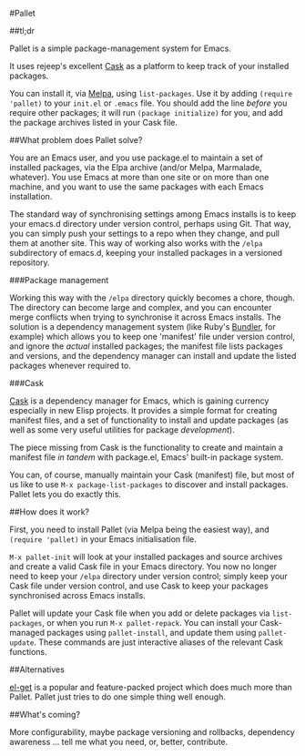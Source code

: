 #Pallet

##tl;dr

Pallet is a simple package-management system for Emacs.

It uses rejeep's excellent
[Cask](https://github.com/rejeep/cask.el) as a platform to keep
track of your installed packages.

You can install it, via [Melpa](http://melpa.milkbox.net), using
`list-packages`. Use it by adding ```(require 'pallet)``` to your
`init.el` or `.emacs` file. You should add the line *before* you
require other packages; it will run `(package initialize)` for you,
and add the package archives listed in your Cask file.

##What problem does Pallet solve?

You are an Emacs user, and you use package.el to maintain a set of
installed packages, via the Elpa archive (and/or Melpa, Marmalade,
whatever). You use Emacs at more than one site or on more than one
machine, and you want to use the same packages with each Emacs
installation.

The standard way of synchronising settings among Emacs installs is to
keep your emacs.d directory under version control, perhaps using
Git. That way, you can simply push your settings to a repo when they
change, and pull them at another site. This way of working also works
with the `/elpa` subdirectory of emacs.d, keeping your installed
packages in a versioned repository.

###Package management

Working this way with the `/elpa` directory quickly becomes a chore,
though. The directory can become large and complex, and you can
encounter merge conflicts when trying to synchronise it across Emacs
installs. The solution is a dependency management system (like Ruby's
[Bundler](http://gembundler.com), for example) which allows you to
keep one 'manifest' file under version control, and ignore the
*actual* installed packages; the manifest file lists packages and
versions, and the dependency manager can install and update the listed
packages whenever required to.

###Cask

[Cask](https://github.com/rejeep/cask.git) is a dependency manager
for Emacs, which is gaining currency especially in new Elisp
projects. It provides a simple format for creating manifest files, and
a set of functionality to install and update packages (as well as some
very useful utilities for package *development*).

The piece missing from Cask is the functionality to create and
maintain a manifest file *in tandem* with package.el, Emacs' built-in
package system.

You can, of course, manually maintain your Cask (manifest) file, but
most of us like to use `M-x package-list-packages` to discover and
install packages. Pallet lets you do exactly this.

##How does it work?

First, you need to install Pallet (via Melpa being the easiest way),
and `(require 'pallet)` in your Emacs initialisation file.

`M-x pallet-init` will look at your installed packages and source
archives and create a valid Cask file in your Emacs directory. You
now no longer need to keep your `/elpa` directory under version
control; simply keep your Cask file under version control, and use
Cask to keep your packages synchronised across Emacs installs.

Pallet will update your Cask file when you add or delete packages via
`list-packages`, or when you run `M-x pallet-repack`.  You can install
your Cask-managed packages using `pallet-install`, and update them
using `pallet-update`. These commands are just interactive aliases of
the relevant Cask functions.

##Alternatives

[el-get](https://github.com/dimitri/el-get) is a popular and
feature-packed project which does much more than Pallet. Pallet just
tries to do one simple thing well enough.

##What's coming?

More configurability, maybe package versioning and rollbacks,
dependency awareness ... tell me what you need, or, better,
contribute.
